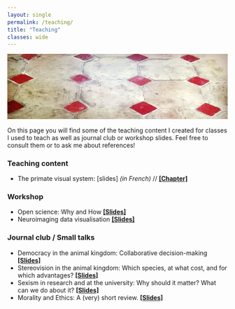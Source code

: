 ```yaml
---
layout: single
permalink: /teaching/
title: "Teaching"
classes: wide
---
```


<img src="/assets/images/Tiles_IG_cut.jpg" alt="Teaching"> 

On this page you will find some of the teaching content I created for classes I used to teach as well as journal club or workshop slides.
Feel free to consult them or to ask me about references!


### Teaching content
- The primate visual system: [slides] *(in French)* // <a href="/pdf/VisualSystem.pdf" target="_blank"><b>[Chapter]</b></a>

### Workshop
- Open science: Why and How <a href="/pdf/OSF_YSM18.pdf" target="_blank"><b>[Slides]</b></a>
- Neuroimaging data visualisation <a href="/pdf/YHB_ToulouseDataViz.pdf" target="_blank"><b>[Slides]</b></a>

### Journal club / Small talks
- Democracy in the animal kingdom: Collaborative decision-making <a href="/pdf/DemocracyAnimalKingdom.pdf" target="_blank"><b>[Slides]</b></a>
- Stereovision in the animal kingdom: Which species, at what cost, and for which advantages? <a href="/pdf/CerCoDay_3Dvision.pdf" target="_blank"><b>[Slides]</b></a>
- Sexism in research and at the university: Why should it matter? What can we do about it? <a href="/pdf/SexismInAcademia.pdf" target="_blank"><b>[Slides]</b></a>
- Morality and Ethics: A (very) short review. <a href="/pdf/MoralityEthicsReview.pdf" target="_blank"><b>[Slides]</b></a>

